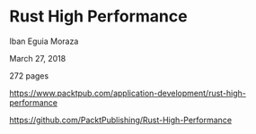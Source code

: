 # Rust High Performance

Iban Eguia Moraza

March 27, 2018

272 pages

https://www.packtpub.com/application-development/rust-high-performance

https://github.com/PacktPublishing/Rust-High-Performance